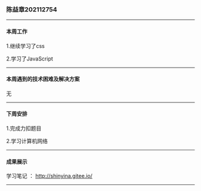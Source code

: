 ### 陈益章202112754

***

#### **本周工作**

1.继续学习了css

2.学习了JavaScript

***

#### **本周遇到的技术困难及解决方案**

无

***

#### **下周安排**

1.完成力扣题目

2.学习计算机网络

***

#### **成果展示**

学习笔记 ： http://shinyina.gitee.io/

***